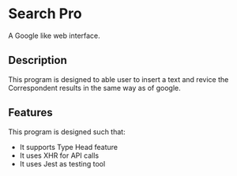 # Search Pro

A Google like web interface.

## Description

This program is designed to able user to insert a text and revice the Correspondent results in the same way as of google.  

## Features

This program is designed such that:
* It supports Type Head feature
* It uses XHR for API calls
* It uses Jest as testing tool




